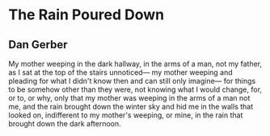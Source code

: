 # The Rain Poured Down
## Dan Gerber
My mother weeping
in the dark hallway, in the arms of a man,
not my father,
as I sat at the top of the stairs unnoticed—
my mother weeping and pleading for what I didn't know
then and can still only imagine—
for things to be somehow other than they were,
not knowing what I would change,
for, or to, or why,
only that my mother was weeping
in the arms of a man not me,
and the rain brought down the winter sky
and hid me in the walls that looked on,
indifferent to my mother's weeping,
or mine,
in the rain that brought down the dark afternoon.